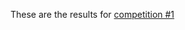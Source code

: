 These are the results for [competition #1](https://www.reddit.com/r/unixporn/comments/2f09ex/competition_1_master_of_disguise/)
